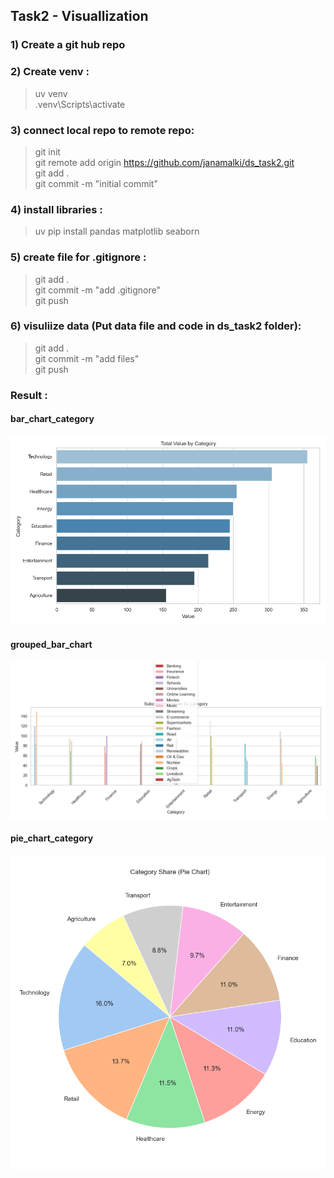 ## Task2 - Visuallization 

### 1) Create a git hub repo

### 2) Create venv :
> uv venv \
> .venv\Scripts\activate

### 3) connect local repo to remote repo:
> git init \
> git remote add origin https://github.com/janamalki/ds_task2.git \
> git add . \
> git commit -m "initial commit" 

### 4) install libraries :
> uv pip install pandas matplotlib seaborn 

### 5) create file for .gitignore : 
>git add . \
>git commit -m "add .gitignore" \
> git push


### 6) visuliize data (Put data file and code in ds_task2 folder):
> git add . \
> git commit -m "add files" \
> git push

### Result :
#### bar_chart_category
![image alt ](bar_chart_category.png)

#### grouped_bar_chart
![image alt ](grouped_bar_chart.png)

#### pie_chart_category
![image alt ](pie_chart_category.png)

